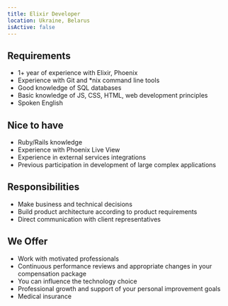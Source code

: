 ```yaml
---
title: Elixir Developer
location: Ukraine, Belarus
isActive: false
---
```

## **Requirements**

* 1+ year of experience with Elixir, Phoenix
* Experience with Git and *nix command line tools
* Good knowledge of SQL databases
* Basic knowledge of JS, CSS, HTML, web development principles
* Spoken English

## **Nice to have**

* Ruby/Rails knowledge
* Experience with Phoenix Live View
* Experience in external services integrations
* Previous participation in development of large complex applications

## **Responsibilities**

* Make business and technical decisions
* Build product architecture according to product requirements
* Direct communication with client representatives

## **We Offer**

* Work with motivated professionals
* Continuous performance reviews and appropriate changes in your compensation package
* You can influence the technology choice
* Professional growth and support of your personal improvement goals
* Medical insurance